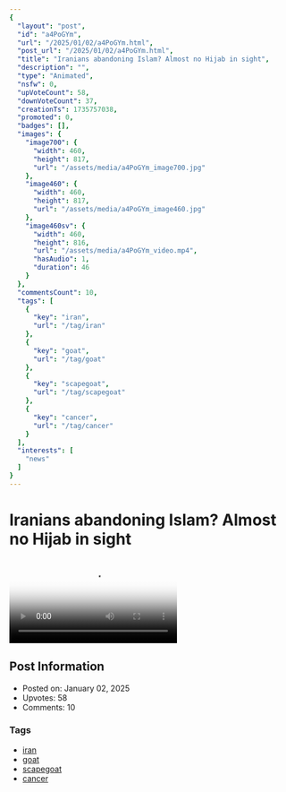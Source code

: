 ```yaml
---
{
  "layout": "post",
  "id": "a4PoGYm",
  "url": "/2025/01/02/a4PoGYm.html",
  "post_url": "/2025/01/02/a4PoGYm.html",
  "title": "Iranians abandoning Islam? Almost no Hijab in sight",
  "description": "",
  "type": "Animated",
  "nsfw": 0,
  "upVoteCount": 58,
  "downVoteCount": 37,
  "creationTs": 1735757038,
  "promoted": 0,
  "badges": [],
  "images": {
    "image700": {
      "width": 460,
      "height": 817,
      "url": "/assets/media/a4PoGYm_image700.jpg"
    },
    "image460": {
      "width": 460,
      "height": 817,
      "url": "/assets/media/a4PoGYm_image460.jpg"
    },
    "image460sv": {
      "width": 460,
      "height": 816,
      "url": "/assets/media/a4PoGYm_video.mp4",
      "hasAudio": 1,
      "duration": 46
    }
  },
  "commentsCount": 10,
  "tags": [
    {
      "key": "iran",
      "url": "/tag/iran"
    },
    {
      "key": "goat",
      "url": "/tag/goat"
    },
    {
      "key": "scapegoat",
      "url": "/tag/scapegoat"
    },
    {
      "key": "cancer",
      "url": "/tag/cancer"
    }
  ],
  "interests": [
    "news"
  ]
}
---
```


# Iranians abandoning Islam? Almost no Hijab in sight

<video controls playsinline loop poster="/assets/media/a4PoGYm_image460.jpg">
  <source src="/assets/media/a4PoGYm_video.mp4" type="video/mp4">
  Your browser does not support the video tag.
</video>

## Post Information

- Posted on: January 02, 2025
- Upvotes: 58
- Comments: 10

### Tags

- [iran](/tag/iran)
- [goat](/tag/goat)
- [scapegoat](/tag/scapegoat)
- [cancer](/tag/cancer)
